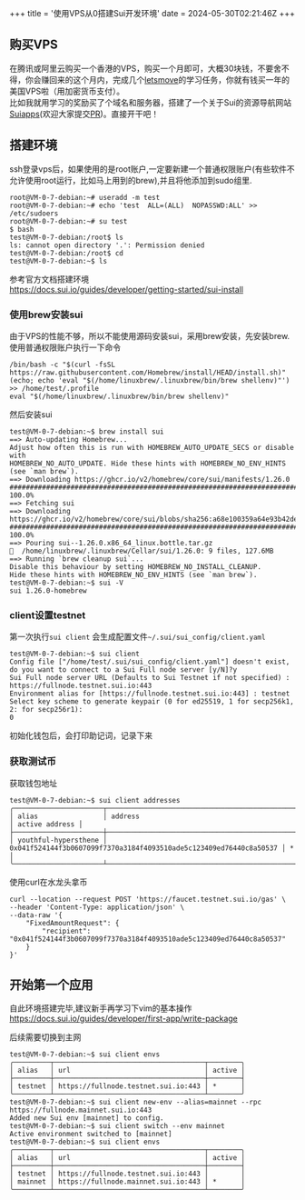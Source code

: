+++
title = '使用VPS从0搭建Sui开发环境'
date = 2024-05-30T02:21:46Z
+++

## 购买VPS

在腾讯或阿里云购买一个香港的VPS，购买一个月即可，大概30块钱，不要舍不得，你会赚回来的这个月内，完成几个[letsmove](https://github.com/move-cn/letsmove)的学习任务，你就有钱买一年的美国VPS啦（用加密货币支付）。  
比如我就用学习的奖励买了个域名和服务器，搭建了一个关于Sui的资源导航网站[Suiapps](https://suiapps.xyz/)(欢迎大家提交[PR](https://github.com/m4sk93/suiapps))。直接开干吧！

## 搭建环境

ssh登录vps后，如果使用的是root账户,一定要新建一个普通权限账户(有些软件不允许使用root运行，比如马上用到的brew),并且将他添加到sudo组里.
```
root@VM-0-7-debian:~# useradd -m test
root@VM-0-7-debian:~# echo 'test  ALL=(ALL)  NOPASSWD:ALL' >> /etc/sudoers
root@VM-0-7-debian:~# su test
$ bash
test@VM-0-7-debian:/root$ ls
ls: cannot open directory '.': Permission denied
test@VM-0-7-debian:/root$ cd
test@VM-0-7-debian:~$ ls
```
参考官方文档搭建环境  
https://docs.sui.io/guides/developer/getting-started/sui-install

### 使用brew安装sui
由于VPS的性能不够，所以不能使用源码安装sui，采用brew安装，先安装brew.  
使用普通权限账户执行一下命令
```
/bin/bash -c "$(curl -fsSL https://raw.githubusercontent.com/Homebrew/install/HEAD/install.sh)"
(echo; echo 'eval "$(/home/linuxbrew/.linuxbrew/bin/brew shellenv)"') >> /home/test/.profile
eval "$(/home/linuxbrew/.linuxbrew/bin/brew shellenv)"
```
然后安装sui
```
test@VM-0-7-debian:~$ brew install sui
==> Auto-updating Homebrew...
Adjust how often this is run with HOMEBREW_AUTO_UPDATE_SECS or disable with
HOMEBREW_NO_AUTO_UPDATE. Hide these hints with HOMEBREW_NO_ENV_HINTS (see `man brew`).
==> Downloading https://ghcr.io/v2/homebrew/core/sui/manifests/1.26.0
###################################################################################################################################################### 100.0%
==> Fetching sui
==> Downloading https://ghcr.io/v2/homebrew/core/sui/blobs/sha256:a68e100359a64e93b42de54a296e23c246e4cd15be3ecbc21e1c7ee942a2e126
###################################################################################################################################################### 100.0%
==> Pouring sui--1.26.0.x86_64_linux.bottle.tar.gz
🍺  /home/linuxbrew/.linuxbrew/Cellar/sui/1.26.0: 9 files, 127.6MB
==> Running `brew cleanup sui`...
Disable this behaviour by setting HOMEBREW_NO_INSTALL_CLEANUP.
Hide these hints with HOMEBREW_NO_ENV_HINTS (see `man brew`).
test@VM-0-7-debian:~$ sui -V
sui 1.26.0-homebrew
```
### client设置testnet
第一次执行`sui client` 会生成配置文件`~/.sui/sui_config/client.yaml`
```
test@VM-0-7-debian:~$ sui client
Config file ["/home/test/.sui/sui_config/client.yaml"] doesn't exist, do you want to connect to a Sui Full node server [y/N]?y
Sui Full node server URL (Defaults to Sui Testnet if not specified) : https://fullnode.testnet.sui.io:443
Environment alias for [https://fullnode.testnet.sui.io:443] : testnet
Select key scheme to generate keypair (0 for ed25519, 1 for secp256k1, 2: for secp256r1):
0
```
初始化钱包后，会打印助记词，记录下来

### 获取测试币

获取钱包地址
```
test@VM-0-7-debian:~$ sui client addresses
╭──────────────────────┬────────────────────────────────────────────────────────────────────┬────────────────╮
│ alias                │ address                                                            │ active address │
├──────────────────────┼────────────────────────────────────────────────────────────────────┼────────────────┤
│ youthful-hypersthene │ 0x041f524144f3b0607099f7370a3184f4093510ade5c123409ed76440c8a50537 │ *              │
╰──────────────────────┴────────────────────────────────────────────────────────────────────┴────────────────╯
```
使用curl在水龙头拿币
```
curl --location --request POST 'https://faucet.testnet.sui.io/gas' \
--header 'Content-Type: application/json' \
--data-raw '{
    "FixedAmountRequest": {
        "recipient": "0x041f524144f3b0607099f7370a3184f4093510ade5c123409ed76440c8a50537"
    }
}'
```

## 开始第一个应用
自此环境搭建完毕,建议新手再学习下vim的基本操作
https://docs.sui.io/guides/developer/first-app/write-package 

后续需要切换到主网
```
test@VM-0-7-debian:~$ sui client envs
╭─────────┬─────────────────────────────────────┬────────╮
│ alias   │ url                                 │ active │
├─────────┼─────────────────────────────────────┼────────┤
│ testnet │ https://fullnode.testnet.sui.io:443 │ *      │
╰─────────┴─────────────────────────────────────┴────────╯
test@VM-0-7-debian:~$ sui client new-env --alias=mainnet --rpc https://fullnode.mainnet.sui.io:443
Added new Sui env [mainnet] to config.
test@VM-0-7-debian:~$ sui client switch --env mainnet
Active environment switched to [mainnet]
test@VM-0-7-debian:~$ sui client envs
╭─────────┬─────────────────────────────────────┬────────╮
│ alias   │ url                                 │ active │
├─────────┼─────────────────────────────────────┼────────┤
│ testnet │ https://fullnode.testnet.sui.io:443 │        │
│ mainnet │ https://fullnode.mainnet.sui.io:443 │ *      │
╰─────────┴─────────────────────────────────────┴────────╯
```

